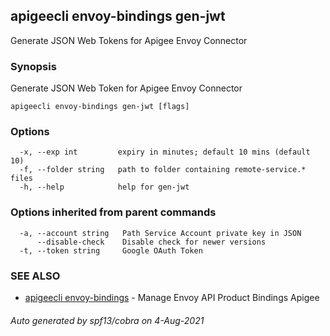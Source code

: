 ## apigeecli envoy-bindings gen-jwt

Generate JSON Web Tokens for Apigee Envoy Connector

### Synopsis

Generate JSON Web Token for Apigee Envoy Connector

```
apigeecli envoy-bindings gen-jwt [flags]
```

### Options

```
  -x, --exp int         expiry in minutes; default 10 mins (default 10)
  -f, --folder string   path to folder containing remote-service.* files
  -h, --help            help for gen-jwt
```

### Options inherited from parent commands

```
  -a, --account string   Path Service Account private key in JSON
      --disable-check    Disable check for newer versions
  -t, --token string     Google OAuth Token
```

### SEE ALSO

* [apigeecli envoy-bindings](apigeecli_envoy-bindings.md)	 - Manage Envoy API Product Bindings Apigee

###### Auto generated by spf13/cobra on 4-Aug-2021
